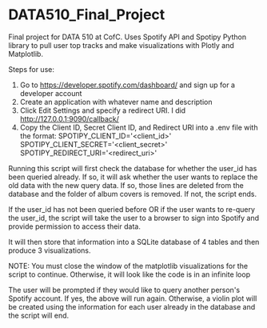 # DATA510_Final_Project
Final project for DATA 510 at CofC. Uses Spotify API and Spotipy Python library to pull user top tracks and make visualizations with Plotly and Matplotlib.

Steps for use:
1. Go to https://developer.spotify.com/dashboard/ and sign up for a developer account
2. Create an application with whatever name and description
3. Click Edit Settings and specify a redirect URI. I did http://127.0.0.1:9090/callback/
4. Copy the Client ID, Secret Client ID, and Redirect URI into a .env file with the format:
    SPOTIPY_CLIENT_ID='<client_id>'
    SPOTIPY_CLIENT_SECRET='<client_secret>'
    SPOTIPY_REDIRECT_URI='<redirect_uri>'

Running this script will first check the database for whether the user_id has been queried already. If so, it will ask whether the user wants to replace the old data with the new query data. If so, those lines are deleted from the database and the folder of album covers is removed. If not, the script ends.

If the user_id has not been queried before OR if the user wants to re-query the user_id, the script will take the user to a browser to sign into Spotify and provide permission to access their data.

It will then store that information into a SQLite database of 4 tables and then produce 3 visualizations. 

NOTE: You must close the window of the matplotlib visualizations for the script to continue. Otherwise, it will look like the code is in an infinite loop

The user will be prompted if they would like to query another person's Spotify account. If yes, the above will run again. Otherwise, a violin plot will be created using the information for each user already in the database and the script will end.
